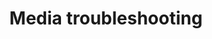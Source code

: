 ---
lang: en
layout: doc
permalink: /doc/media-troubleshooting/
redirect_to: https://doc.qubes-os.org/en/latest/user/troubleshooting/media-troubleshooting.html
ref: 235
title: Media troubleshooting
---